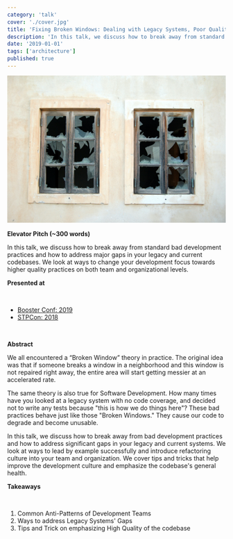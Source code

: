 ```yaml
---
category: 'talk'
cover: './cover.jpg'
title: 'Fixing Broken Windows: Dealing with Legacy Systems, Poor Quality and Gaps'
description: 'In this talk, we discuss how to break away from standard bad development practices and how to address major gaps in your legacy and current codebases.'
date: '2019-01-01'
tags: ['architecture']
published: true
---
```

![Broken Windows](./cover.jpg)

**Elevator Pitch (~300 words)**

In this talk, we discuss how to break away from standard bad development practices and how to address major gaps in your legacy and current codebases. We look at ways to change your development focus towards higher quality practices on both team and organizational levels.

**Presented at**

<br>

- [Booster Conf: 2019]()
- [STPCon: 2018]()

<br>

**Abstract**
 
We all encountered a “Broken Window” theory in practice. The original idea was that if someone breaks a window in a neighborhood and this window is not repaired right away, the entire area will start getting messier at an accelerated rate.

The same theory is also true for Software Development. How many times have you looked at a legacy system with no code coverage, and decided not to write any tests because "this is how we do things here"? These bad practices behave just like those "Broken Windows." They cause our code to degrade and become unusable.

In this talk, we discuss how to break away from bad development practices and how to address significant gaps in your legacy and current systems. We look at ways to lead by example successfully and introduce refactoring culture into your team and organization. We cover tips and tricks that help improve the development culture and emphasize the codebase's general health.

**Takeaways**

<br>

1. Common Anti-Patterns of Development Teams
2. Ways to address Legacy Systems' Gaps
3. Tips and Trick on emphasizing High Quality of the codebase